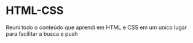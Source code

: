 # HTML-CSS
 Reuni todo o conteúdo que aprendi em HTML e CSS em um unico lugar para facilitar a busca e push
